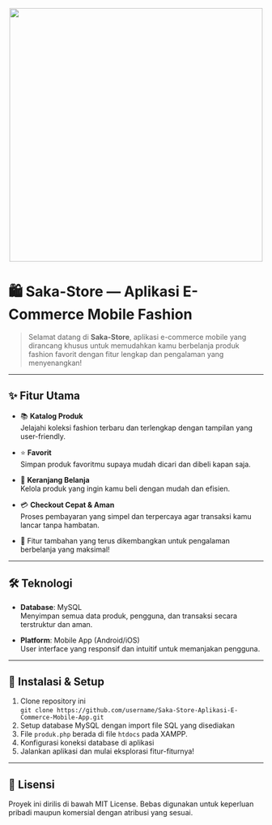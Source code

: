 <p align="center"><img src="https://imgur.com/c23ATm6.png" width="500"></p>

# 🛍️ Saka-Store — Aplikasi E-Commerce Mobile Fashion

> Selamat datang di **Saka-Store**, aplikasi e-commerce mobile yang dirancang khusus untuk memudahkan kamu berbelanja produk fashion favorit dengan fitur lengkap dan pengalaman yang menyenangkan!

---

## ✨ Fitur Utama

- 📚 **Katalog Produk**  
  Jelajahi koleksi fashion terbaru dan terlengkap dengan tampilan yang user-friendly.

- ⭐ **Favorit**  
  Simpan produk favoritmu supaya mudah dicari dan dibeli kapan saja.

- 🛒 **Keranjang Belanja**  
  Kelola produk yang ingin kamu beli dengan mudah dan efisien.

- 💳 **Checkout Cepat & Aman**  
  Proses pembayaran yang simpel dan terpercaya agar transaksi kamu lancar tanpa hambatan.

- 🔄 Fitur tambahan yang terus dikembangkan untuk pengalaman berbelanja yang maksimal!

---

## 🛠️ Teknologi

- **Database**: MySQL  
  Menyimpan semua data produk, pengguna, dan transaksi secara terstruktur dan aman.

- **Platform**: Mobile App (Android/iOS)  
  User interface yang responsif dan intuitif untuk memanjakan pengguna.
  
---

## 🚀 Instalasi & Setup
1. Clone repository ini  
   `git clone https://github.com/username/Saka-Store-Aplikasi-E-Commerce-Mobile-App.git`
2. Setup database MySQL dengan import file SQL yang disediakan
3. File `produk.php` berada di file `htdocs` pada XAMPP.
4. Konfigurasi koneksi database di aplikasi
5. Jalankan aplikasi dan mulai eksplorasi fitur-fiturnya!

---

## 📄 Lisensi
Proyek ini dirilis di bawah MIT License.
Bebas digunakan untuk keperluan pribadi maupun komersial dengan atribusi yang sesuai.
